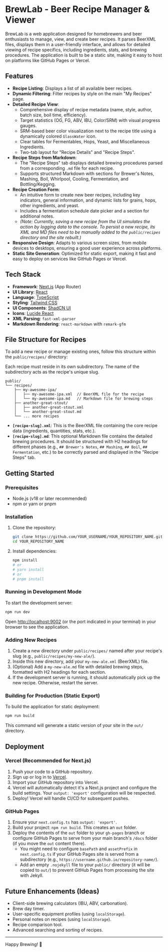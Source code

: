 
# BrewLab - Beer Recipe Manager & Viewer

BrewLab is a web application designed for homebrewers and beer enthusiasts to manage, view, and create beer recipes. It parses BeerXML files, displays them in a user-friendly interface, and allows for detailed viewing of recipe specifics, including ingredients, stats, and brewing procedures. The application is built to be a static site, making it easy to host on platforms like GitHub Pages or Vercel.

## Features

*   **Recipe Listing**: Displays a list of all available beer recipes.
*   **Dynamic Filtering**: Filter recipes by style on the main "My Recipes" page.
*   **Detailed Recipe View**:
    *   Comprehensive display of recipe metadata (name, style, author, batch size, boil time, efficiency).
    *   Target statistics (OG, FG, ABV, IBU, Color/SRM) with visual progress gauges.
    *   SRM-based beer color visualization next to the recipe title using a dynamically colored `GlassWater` icon.
    *   Clear tables for Fermentables, Hops, Yeast, and Miscellaneous Ingredients.
    *   Two-tab layout for "Recipe Details" and "Recipe Steps".
*   **Recipe Steps from Markdown**:
    *   The "Recipe Steps" tab displays detailed brewing procedures parsed from a corresponding `.md` file for each recipe.
    *   Supports structured Markdown with sections for Brewer's Notes, Mashing, Boil, Whirlpool, Cooling, Fermentation, and Bottling/Kegging.
*   **Recipe Creation Form**:
    *   An intuitive form to create new beer recipes, including key indicators, general information, and dynamic lists for grains, hops, other ingredients, and yeast.
    *   Includes a fermentation schedule date picker and a section for additional notes.
    *   *(Note: Currently, saving a new recipe from the UI simulates the action by logging data to the console. To persist a new recipe, its XML and MD files need to be manually added to the `public/recipes` directory and the site rebuilt.)*
*   **Responsive Design**: Adapts to various screen sizes, from mobile devices to desktops, ensuring a good user experience across platforms.
*   **Static Site Generation**: Optimized for static export, making it fast and easy to deploy on services like GitHub Pages or Vercel.

## Tech Stack

*   **Framework**: [Next.js](https://nextjs.org/) (App Router)
*   **UI Library**: [React](https://reactjs.org/)
*   **Language**: [TypeScript](https://www.typescriptlang.org/)
*   **Styling**: [Tailwind CSS](https://tailwindcss.com/)
*   **UI Components**: [ShadCN UI](https://ui.shadcn.com/)
*   **Icons**: [Lucide React](https://lucide.dev/)
*   **XML Parsing**: `fast-xml-parser`
*   **Markdown Rendering**: `react-markdown` with `remark-gfm`

## File Structure for Recipes

To add a new recipe or manage existing ones, follow this structure within the `public/recipes/` directory:

Each recipe must reside in its own subdirectory. The name of the subdirectory acts as the recipe's unique slug.

```
public/
└── recipes/
    ├── my-awesome-ipa/
    │   ├── my-awesome-ipa.xml  // BeerXML file for the recipe
    │   └── my-awesome-ipa.md   // Markdown file for brewing steps
    ├── another-great-stout/
    │   ├── another-great-stout.xml
    │   └── another-great-stout.md
    └── ... more recipes
```

*   **`[recipe-slug].xml`**: This is the BeerXML file containing the core recipe data (ingredients, quantities, stats, etc.).
*   **`[recipe-slug].md`**: This optional Markdown file contains the detailed brewing procedures. It should be structured with H2 headings for different phases (e.g., `## Brewer's Notes`, `## Mashing`, `## Boil`, `## Fermentation`, etc.) to be correctly parsed and displayed in the "Recipe Steps" tab.

## Getting Started

### Prerequisites

*   Node.js (v18 or later recommended)
*   npm or yarn or pnpm

### Installation

1.  Clone the repository:
    ```bash
    git clone https://github.com/YOUR_USERNAME/YOUR_REPOSITORY_NAME.git
    cd YOUR_REPOSITORY_NAME
    ```
2.  Install dependencies:
    ```bash
    npm install
    # or
    # yarn install
    # or
    # pnpm install
    ```

### Running in Development Mode

To start the development server:

```bash
npm run dev
```

Open [http://localhost:9002](http://localhost:9002) (or the port indicated in your terminal) in your browser to see the application.

### Adding New Recipes

1.  Create a new directory under `public/recipes/` named after your recipe's slug (e.g., `public/recipes/my-new-ale/`).
2.  Inside this new directory, add your `my-new-ale.xml` (BeerXML) file.
3.  (Optional) Add a `my-new-ale.md` file with detailed brewing steps, formatted with H2 headings for each section.
4.  If the development server is running, it should automatically pick up the new recipe. Otherwise, restart the server.

### Building for Production (Static Export)

To build the application for static deployment:

```bash
npm run build
```

This command will generate a static version of your site in the `out/` directory.

## Deployment

### Vercel (Recommended for Next.js)

1.  Push your code to a GitHub repository.
2.  Sign up or log in to [Vercel](https://vercel.com/).
3.  Import your GitHub repository into Vercel.
4.  Vercel will automatically detect it's a Next.js project and configure the build settings. Your `output: 'export'` configuration will be respected.
5.  Deploy! Vercel will handle CI/CD for subsequent pushes.

### GitHub Pages

1.  Ensure your `next.config.ts` has `output: 'export'`.
2.  Build your project: `npm run build`. This creates an `out` folder.
3.  Deploy the contents of the `out` folder to your `gh-pages` branch or configure GitHub Pages to serve from your main branch's `/docs` folder (if you move the `out` content there).
    *   You might need to configure `basePath` and `assetPrefix` in `next.config.ts` if your GitHub Pages site is served from a subdirectory (e.g., `https://username.github.io/repository-name/`).
    *   Add an empty `.nojekyll` file to your `public/` directory (it will be copied to `out/`) to prevent GitHub Pages from processing the site with Jekyll.

## Future Enhancements (Ideas)

*   Client-side brewing calculators (IBU, ABV, carbonation).
*   Brew day timer.
*   User-specific equipment profiles (using `localStorage`).
*   Personal notes on recipes (using `localStorage`).
*   Recipe comparison tool.
*   Advanced searching and sorting of recipes.

---

Happy Brewing! 🍻
